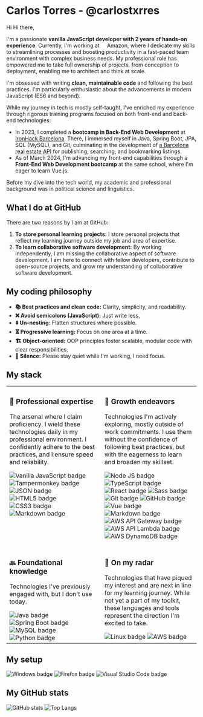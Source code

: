 # Carlos Torres - @carlostxrres

<img src='https://d.tw93.fun/images/hi.gif' alt='Hi' width="14"/> Hi there,

I'm a passionate **vanilla JavaScript developer with 2 years of hands-on experience**. Currently, I'm working at <img width="12" src="https://cdn.simpleicons.org/amazon/ff9900/ffbd60" /> Amazon, where I dedicate my skills to streamlining processes and boosting productivity in a fast-paced team environment with complex business needs. My professional role has empowered me to take full ownership of projects, from conception to deployment, enabling me to architect and think at scale.

I'm obsessed with writing **clean, maintainable code** and following the best practices. I'm particularly enthusiastic about the advancements in modern JavaScript (ES6 and beyond).

While my journey in tech is mostly self-taught, I've enriched my experience through rigorous training programs focused on both front-end and back-end technologies:

- In 2023, I completed a **bootcamp in Back-End Web Development** at [IronHack Barcelona](https://github.com/ironhack). There, I immersed myself in Java, Spring Boot, JPA, SQL (MySQL), and Git, culminating in the development of [a Barcelona real estate API](https://github.com/carlostxrres/inmoBarcelona) for publishing, searching, and bookmarking listings.
- As of March 2024, I'm advancing my front-end capabilities through a **Front-End Web Development bootcamp** at the same school, where I'm eager to learn Vue.js.

Before my dive into the tech world, my academic and professional background was in political science and linguistics.

## What I do at GitHub

There are two reasons by I am at GitHub:

1. **To store personal learning projects:** I store personal projects that reflect my learning journey outside my job and area of expertise.
2. **To learn collaborative software development:** By working independently, I am missing the collaborative aspect of software development. I am here to connect with fellow developers, contribute to open-source projects, and grow my understanding of collaborative software development.

## My coding philosophy

- **📚 Best practices and clean code:** Clarity, simplicity, and readability.
- **❌ Avoid semicolons (JavaScript):** Just write less.
- **⬇️ Un-nesting:** Flatten structures where possible.
- **⏳ Progressive learning:** Focus on one area at a time.
- **🏗️ Object-oriented:** OOP principles foster scalable, modular code with clear responsibilities.
- **🤫 Silence:** Please stay quiet while I'm working, I need focus.

## My stack

<table>
  <tr>
    <td valign="top" width="50%">
      <h3>🌳 Professional expertise</h3>
      <p>The arsenal where I claim proficiency. I wield these technologies daily in my professional environment. I confidently adhere to the best practices, and I ensure speed and reliability.</p>
      <p>
        <img src="https://img.shields.io/badge/Vanilla%20JavaScript-gray?style=flat-square&logo=javascript" alt="Vanilla JavaScript badge">
        <img src="https://img.shields.io/badge/Tampermonkey-gray?style=flat-square&logo=tampermonkey" alt="Tampermonkey badge">
        <img src="https://img.shields.io/badge/JSON-gray?style=flat-square&logo=json" alt="JSON badge">
        <img src="https://img.shields.io/badge/HTML5-gray?style=flat-square&logo=html5" alt="HTML5 badge">
        <img src="https://img.shields.io/badge/CSS3-gray?style=flat-square&logo=css3" alt="CSS3 badge">
        <img src="https://img.shields.io/badge/Markdown-gray?style=flat-square&logo=markdown" alt="Markdown badge">
      </p>
    </td>
    <td valign="top" width="50%">
      <h3>🌱 Growth endeavors</h3>
      <p>Technologies I'm actively exploring, mostly outside of work commitments. I use them without the confidence of following best practices, but with the eagerness to learn and broaden my skillset.</p>
      <p>
        <img src="https://img.shields.io/badge/Node%20JS-gray?style=flat-square&logo=nodedotjs" alt="Node JS badge">
        <img src="https://img.shields.io/badge/TypeScript-gray?style=flat-square&logo=typescript" alt="TypeScript badge">
        <img src="https://img.shields.io/badge/React-gray?style=flat-square&logo=react" alt="React badge">
        <img src="https://img.shields.io/badge/Sass-gray?style=flat-square&logo=sass" alt="Sass badge">
        <img src="https://img.shields.io/badge/Git-gray?style=flat-square&logo=git" alt="Git badge">
        <img src="https://img.shields.io/badge/GitHub-gray?style=flat-square&logo=github" alt="GitHub badge">
        <img src="https://img.shields.io/badge/Vue%20JS-gray?style=flat-square&logo=vuedotjs" alt="Vue badge">
        <img src="https://img.shields.io/badge/Windows%20Terminal-gray?style=flat-square&logo=windowsterminal" alt="Markdown badge">
        <img src="https://img.shields.io/badge/AWS%20API%20Gateway-gray?style=flat-square&logo=amazonapigateway" alt="AWS API Gateway badge">
        <img src="https://img.shields.io/badge/AWS%20Lambda-gray?style=flat-square&logo=awslambda" alt="AWS API Lambda badge">
        <img src="https://img.shields.io/badge/AWS%20DynamoDB-gray?style=flat-square&logo=amazondynamodb" alt="AWS DynamoDB badge">
      </p>
  </tr>
  <tr>
    <td valign="top" width="50%">
      <h3>🔙 Foundational knowledge</h3>
      <p>Technologies I've previously engaged with, but I don't use today.</p>
        <img src="https://img.shields.io/badge/Java-gray?style=flat-square&logo=java" alt="Java badge">
        <img src="https://img.shields.io/badge/Spring%20Boot-gray?style=flat-square&logo=springboot" alt="Spring Boot badge">
        <img src="https://img.shields.io/badge/MySQL-gray?style=flat-square&logo=mysql" alt="MySQL badge">
        <img src="https://img.shields.io/badge/Python-gray?style=flat-square&logo=python" alt="Python badge">
    </td>
    <td valign="top" width="50%">
      <h3>👀 On my radar</h3>
      <p>Technologies that have piqued my interest and are next in line for my learning journey. While not yet a part of my toolkit, these languages and tools represent the direction I'm excited to take.</p>
        <img src="https://img.shields.io/badge/Linux-gray?style=flat-square&logo=linux" alt="Linux badge">
        <img src="https://img.shields.io/badge/AWS-gray?style=flat-square&logo=amazonaws" alt="AWS badge">
    </td>
  </tr>
</table>

## My setup

![Windows badge](https://img.shields.io/badge/Windows-gray?style=flat-square&logo=windows11)
![Firefox badge](https://img.shields.io/badge/Firefox%20browser-gray?style=flat-square&logo=firefoxbrowser)
![Visual Studio Code badge](https://img.shields.io/badge/Visual%20Studio%20Code-gray?style=flat-square&logo=visualstudiocode)

## My GitHub stats

<!-- Taken from KimBergstroem, who in turn cites anuraghazra and DenverCoder1 -->

![GitHub stats](https://github-readme-stats.vercel.app/api?username=carlostxrres&theme=transparent&hide_border=true&show_icons=true)
![Top Langs](https://github-readme-stats.vercel.app/api/top-langs/?username=carlostxrres&layout=compact&theme=transparent&hide_border=true)

<!--
## Get in touch

Should you require any further information, please do not hesitate to contact me.

![GitHub followers](https://img.shields.io/github/followers/carlostxrres?label=Follow&style=social)

LinkedIn
CV
 -->
